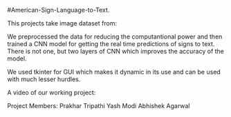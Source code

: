 #American-Sign-Language-to-Text.

This projects take image dataset from:

We preprocessed the data for reducing the computantional power and then trained a CNN model for getting the real time predictions of signs to text.
There is not one, but two layers of CNN which improves the accuracy of the model.

We used tkinter for GUI which makes it dynamic in its use and can be used with much lesser hurdles.

A video of our working project: 

Project Members: 
  Prakhar Tripathi
  Yash Modi
  Abhishek Agarwal
